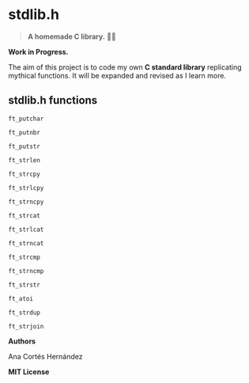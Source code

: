 # stdlib.h

>  **A homemade C library.** :wrench::pineapple:


**Work in Progress.**

The aim of this project is to code my own **C standard library** replicating mythical functions. It will be expanded and revised as I learn more.
  

## stdlib.h functions

	ft_putchar
	
	ft_putnbr
	
	ft_putstr
	
	ft_strlen
	
	ft_strcpy
	
	ft_strlcpy
	
	ft_strncpy
	
	ft_strcat
	
	ft_strlcat
	
	ft_strncat
	
	ft_strcmp
	
	ft_strncmp
	
	ft_strstr
	
	ft_atoi
	
	ft_strdup
	
	ft_strjoin
	
**Authors**

Ana Cortés Hernández

**MIT License**
